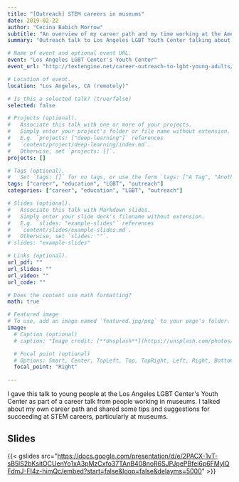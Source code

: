 ```yaml
---
title: "[Outreach] STEM careers in museums"
date: 2019-02-22
author: "Cecina Babich Morrow"
subtitle: "An overview of my career path and my time working at the American Museum of Natural History."
summary: "Outreach talk to Los Angeles LGBT Youth Center talking about my work at AMNH."

# Name of event and optional event URL.
event: "Los Angeles LGBT Center's Youth Center"
event_url: "http://textengine.net/career-outreach-to-lgbt-young-adults/ "

# Location of event.
location: "Los Angeles, CA (remotely)"

# Is this a selected talk? (true/false)
selected: false

# Projects (optional).
#   Associate this talk with one or more of your projects.
#   Simply enter your project's folder or file name without extension.
#   E.g. `projects: ["deep-learning"]` references 
#   `content/project/deep-learning/index.md`.
#   Otherwise, set `projects: []`.
projects: []

# Tags (optional).
#   Set `tags: []` for no tags, or use the form `tags: ["A Tag", "Another Tag"]` for one or more tags.
tags: ["career", "education", "LGBT", "outreach"]
categories: ["career", "education", "LGBT", "outreach"]

# Slides (optional).
#   Associate this talk with Markdown slides.
#   Simply enter your slide deck's filename without extension.
#   E.g. `slides: "example-slides"` references 
#   `content/slides/example-slides.md`.
#   Otherwise, set `slides: ""`.
# slides: "example-slides"

# Links (optional).
url_pdf: ""
url_slides: ""
url_video: ""
url_code: ""

# Does the content use math formatting?
math: true

# Featured image
# To use, add an image named `featured.jpg/png` to your page's folder. 
image:
  # Caption (optional)
  # caption: "Image credit: [**Unsplash**](https://unsplash.com/photos/bzdhc5b3Bxs)"

  # Focal point (optional)
  # Options: Smart, Center, TopLeft, Top, TopRight, Left, Right, BottomLeft, Bottom, BottomRight
  focal_point: "Right"
  
---
```


I gave this talk to young people at the Los Angeles LGBT Center's Youth Center as part of a career talk from people working in museums. I talked about my own career path and shared some tips and suggestions for succeeding at STEM careers, particularly at museums.

## Slides

{{< gslides src="https://docs.google.com/presentation/d/e/2PACX-1vT-sB5lS2bKsitOCUenYo1xA3pMzCxfo37TAnB408noR6SJPJpePBfei6p6FMylQFdmJ-FI4z-himQc/embed?start=false&loop=false&delayms=5000" >}}

